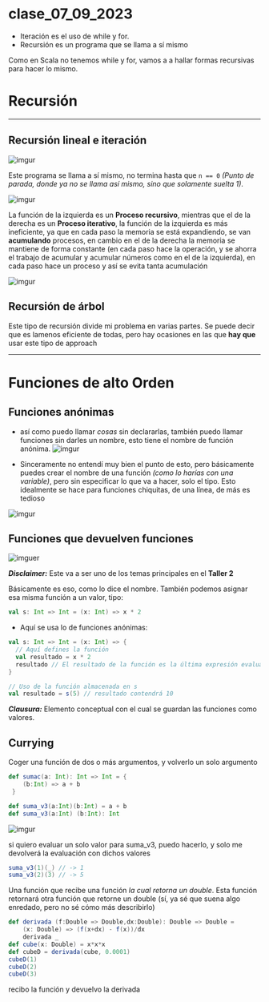 # clase_07_09_2023
* Iteración es el uso de while y for.
* Recursión es un programa que se  llama a sí mismo

Como en Scala no tenemos while y for, vamos a a hallar formas recursivas para hacer  lo mismo.

# Recursión
------------------------------
## Recursión lineal e iteración

![imgur](https://i.imgur.com/5z3m3Pp.png)

Este programa se llama a sí mismo, no termina hasta que  ```n == 0``` *(Punto de parada, donde ya no se llama así mismo, sino que solamente suelta 1)*.

![imgur](https://i.imgur.com/C4hnK0S.png)

La función de la izquierda es un **Proceso recursivo**, mientras que el de la derecha es un **Proceso iterativo**, la función de la izquierda es más ineficiente, ya que en cada paso la memoria se está expandiendo, se van **acumulando** procesos, en cambio en el de la derecha la memoria se mantiene de forma constante (en cada paso hace la operación, y se ahorra el trabajo de acumular y acumular números como en el de la izquierda), en cada paso hace un proceso y así se evita tanta acumulación

![imgur](https://i.imgur.com/m3yzw9e.png)

## Recursión de árbol

Este tipo de recursión divide mi problema en varias partes. Se puede decir que es lamenos eficiente de todas, pero hay ocasiones en las que **hay que** usar este tipo de approach

---------------------------
# Funciones de alto Orden

## Funciones anónimas

* así como puedo llamar *cosas* sin declararlas, también puedo llamar funciones sin darles un nombre, esto tiene el nombre de función anónima.
![imgur](https://i.imgur.com/onMvGRJ.png)

* Sinceramente no entendí muy bien el punto de esto, pero básicamente puedes crear el nombre de una función *(como lo harías con una variable)*, pero sin especificar lo que va a hacer, solo el tipo. Esto idealmente se hace para funciones chiquitas, de una línea, de más es tedioso

![imgur](https://i.imgur.com/6X4GRUv.png)

## Funciones que devuelven funciones

![imguer](https://i.imgur.com/YKbmgv7.png)

***Disclaimer:*** Este va a ser uno de los temas principales en el **Taller 2**

Básicamente es eso, como lo dice el nombre. También podemos asignar esa misma función a un valor, tipo: 

``` scala
val s: Int => Int = (x: Int) => x * 2
```

* Aquí se usa lo de funciones anónimas:

```scala
val s: Int => Int = (x: Int) => {
  // Aquí defines la función
  val resultado = x * 2
  resultado // El resultado de la función es la última expresión evaluada
}

// Uso de la función almacenada en s
val resultado = s(5) // resultado contendrá 10
```

***Clausura:*** Elemento conceptual con el cual se guardan las funciones como valores.

## Currying

Coger una función de dos o más argumentos, y volverlo un solo argumento

```scala
def sumac(a: Int): Int => Int = {
	(b:Int) => a + b
 }
```

``` scala
def suma_v3(a:Int)(b:Int) = a + b
def suma_v3(a:Int) (b:Int): Int
```

![imgur](https://i.imgur.com/9IXJSEh.png)

si quiero evaluar un solo valor para suma_v3, puedo hacerlo, y solo me devolverá la evaluación con dichos valores
```scala
suma_v3(1)(_) // -> 1
suma_v3(2)(3) // -> 5
```

Una función que recibe una función *la cual retorna un double*. Esta función retornará otra función que retorne un double (sí, ya sé que suena algo enredado, pero no sé cómo más describirlo)

```scala
def derivada (f:Double => Double,dx:Double): Double => Double = 
	(x: Double) => (f(x+dx) - f(x))/dx
	derivada _
def cube(x: Double) = x*x*x
def cubeD = derivada(cube, 0.0001)
cubeD(1)
cubeD(2)
cubeD(3)
```

recibo la función y devuelvo la derivada

